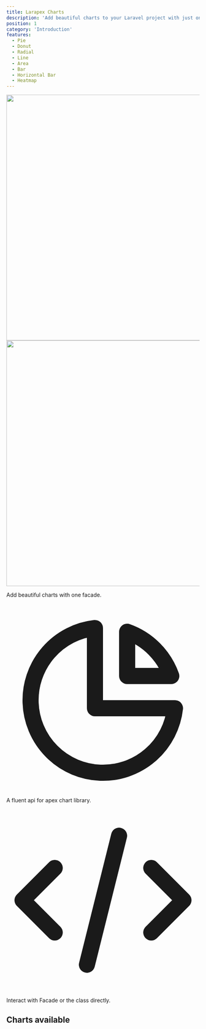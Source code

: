```yaml
---
title: Larapex Charts
description: 'Add beautiful charts to your Laravel project with just one facade.'
position: 1
category: 'Introduction'
features:
  - Pie
  - Donut
  - Radial
  - Line
  - Area
  - Bar
  - Horizontal Bar
  - Heatmap
---
```


<img src="https://banners.beyondco.de/Larapex%20Charts.png?theme=light&packageManager=composer+require&packageName=arielmejiadev%2Flarapex-charts&pattern=current&style=style_1&description=Generate+charts+with+just+one+facade.&md=1&showWatermark=0&fontSize=100px&images=https%3A%2F%2Flaravel.com%2Fimg%2Flogomark.min.svg" class="light-img" width="1280" height="640" alt=""/>

<img src="https://banners.beyondco.de/Larapex%20Charts.png?theme=dark&packageManager=composer+require&packageName=arielmejiadev%2Flarapex-charts&pattern=current&style=style_1&description=Generate+charts+with+just+one+facade.&md=1&showWatermark=0&fontSize=100px&images=https%3A%2F%2Flaravel.com%2Fimg%2Flogomark.min.svg" class="dark-img" width="1280" height="640" alt=""/>

Add beautiful charts with one facade.

<div class="flex flex-col lg:flex-row">

<div class="text-sm font-semibold flex items-center p-6 shadow rounded bg-gradient-to-r from-yellow-400 to-pink-500 text-white w-full lg:w-1/2 lg:mr-1 hover:shadow-lg my-2">

  <div class="text-white mr-2">
    <svg class="w-8 h-8" fill="none" stroke="currentColor" viewBox="0 0 24 24" xmlns="http://www.w3.org/2000/svg"><path stroke-linecap="round" stroke-linejoin="round" stroke-width="2" d="M11 3.055A9.001 9.001 0 1020.945 13H11V3.055z"></path><path stroke-linecap="round" stroke-linejoin="round" stroke-width="2" d="M20.488 9H15V3.512A9.025 9.025 0 0120.488 9z"></path></svg>
  </div>

  <div>A fluent api for apex chart library.</div>
</div>

<div class="text-sm font-semibold flex items-center p-6 shadow rounded bg-gradient-to-r from-green-400 to-blue-500 text-white w-full lg:w-1/2 lg:ml-1 hover:shadow-lg my-2">

  <div class="text-white mr-2">
    <svg class="w-8 h-8" fill="none" stroke="currentColor" viewBox="0 0 24 24" xmlns="http://www.w3.org/2000/svg"><path stroke-linecap="round" stroke-linejoin="round" stroke-width="2" d="M10 20l4-16m4 4l4 4-4 4M6 16l-4-4 4-4"></path></svg>
  </div>

  <div>Interact with Facade or the class directly.</div>
</div>

</div>

## Charts available

<list :items="features"></list>
